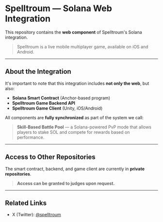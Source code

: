 # Spelltroum — Solana Web Integration

This repository contains the **web component** of Spelltroum's Solana integration.

> Spelltroum is a live mobile multiplayer game, available on iOS and Android.

---

## About the Integration

It's important to note that this integration includes **not only the web**, but also:

- **Solana Smart Contract** (Anchor-based program)
- **Spelltroum Game Backend API**
- **Spelltroum Game Client** (Unity, iOS/Android)

All components are **fully synchronized** as part of the system we call:

> **Skill-Based Battle Pool** — a Solana-powered PvP mode that allows players to stake SOL and compete for rewards based on performance.

---

## Access to Other Repositories

The smart contract, backend, and game client are currently in **private repositories**.

> **Access can be granted to judges upon request.**

---

## Related Links

- X (Twitter): [@spelltroum](https://twitter.com/spelltroum)
